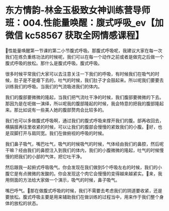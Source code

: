 # 东方情韵-林金玉极致女神训练营导师班：004.性能量唤醒：腹式呼吸_ev【加微信 kc58567 获取全网情感课程】

🎼性能量唤醒第一节课的第二小节腹式呼吸。那腹式呼吸呢，我建议大家在每一次我们在练负重练功法的时候呢，我们可以在每一个动作之前或者是做完之后做一个腹式呼吸的放松。那什么是腹式呼吸。腹式呼吸。

很多时候平常我们大家可以去注意关注一下我们的呼吸，有时候我们在吸气的时候，肚子是不是瘪下去的，吐气的时候，我们肚子才会鼓起来。所以呢我们要要去训练我们的呼吸。当我们的气流吸进我们的体内。

我们的腹部要微微的隆起，当我们把气流吐干净的时候，我们腹部要微微的下去。那因为是在呃做一演绎，所以呢我的腹部隆起的时候，我会特意的把我的腹部隆起来。那比如说有一些美人她的腹部赘肉会比较多的。

我们也可以多做腹式呼吸啊，通过我们的腹式呼吸来撑开我们的腹。部再收回去，横膈膜再往里收紧的时候，可以让我们的腹部会慢慢的紧致我们的小腹。🎼好，也是双脚打开与肩同宽。我们在做俯视的呼吸的时候。

我们鼻子吸气，嘴巴吐气，吸气的时候吸气的时候，气体经由我们的鼻腔，然后呢干嘛？经由我们的鼻腔注入到我们的体内，我们的小腹微微的隆起，吐气的时候慢慢的把我们的小部的气体，把它吐干净。

然后跟我一起俯式呼吸吸气。你会发现在我们做到5个呼吸左右的时候，我们的小腹它是有点微微的发酸的。你会发现这个肉它会慢慢的变得越来越紧实。🎼来，我用侧面的方法给大家做一个演示，吸气的时候，鼻子吸气。

嘴巴呼气。🎼那在做腹式呼吸的时候，我们不需要去考虑我们的阴道要收紧，还是要放松。腹式呼吸主要是用来辅助我们在做训练的过程当中，用来作于我们整个身体的放松的状态。

